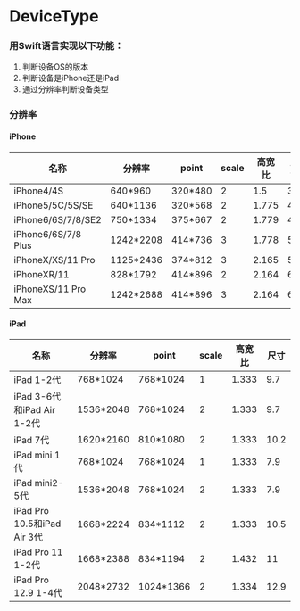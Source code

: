 
DeviceType
==========

### 用Swift语言实现以下功能：

1.  判断设备OS的版本
2.  判断设备是iPhone还是iPad
3.  通过分辨率判断设备类型


### 分辨率

#### iPhone

| 名称                  | 分辨率       | point   | scale | 高宽比   | 尺寸   |
| ------------------- | --------- | ------- | ----- | ----- | ---- |
| iPhone4/4S          | 640*960   | 320*480 | 2     | 1.5   | 3.5  |
| iPhone5/5C/5S/SE    | 640*1136  | 320*568 | 2     | 1.775 | 4.0  |
| iPhone6/6S/7/8/SE2  | 750*1334  | 375*667 | 2     | 1.779 | 4.7  |
| iPhone6/6S/7/8 Plus | 1242*2208 | 414*736 | 3     | 1.778 | 5.5  |
| iPhoneX/XS/11 Pro   | 1125*2436 | 374*812 | 3     | 2.165 | 5.8  |
| iPhoneXR/11         | 828*1792  | 414*896 | 2     | 2.164 | 6.1  |
| iPhoneXS/11 Pro Max | 1242*2688 | 414*896 | 3     | 2.164 | 6.5  |

#### iPad

| 名称                        | 分辨率       | point     | scale | 高宽比   | 尺寸   |
| ------------------------- | --------- | --------- | ----- | ----- | ---- |
| iPad 1-2代                 | 768*1024  | 768*1024  | 1     | 1.333 | 9.7  |
| iPad 3-6代和iPad Air 1-2代   | 1536*2048 | 768*1024  | 2     | 1.333 | 9.7  |
| iPad 7代                   | 1620*2160 | 810*1080  | 2     | 1.333 | 10.2 |
| iPad mini 1代              | 768*1024  | 768*1024  | 1     | 1.333 | 7.9  |
| iPad mini2-5代             | 1536*2048 | 768*1024  | 2     | 1.333 | 7.9  |
| iPad Pro 10.5和iPad Air 3代 | 1668*2224 | 834*1112  | 2     | 1.333 | 10.5 |
| iPad Pro 11 1-2代          | 1668*2388 | 834*1194  | 2     | 1.432 | 11   |
| iPad Pro 12.9 1-4代        | 2048*2732 | 1024*1366 | 2     | 1.334 | 12.9 |